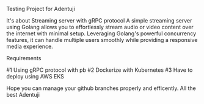 Testing Project for Adentuji

It's about Streaming server with gRPC protocol
A simple streaming server using Golang allows you to effortlessly stream audio or video content over the internet with minimal setup. Leveraging Golang's powerful concurrency features, it can handle multiple users smoothly while providing a responsive media experience.

Requirements

#1 Using gRPC protocol with pb
#2 Dockerize with Kubernetes
#3 Have to deploy using AWS EKS

Hope you can manage your github branches properly and efficently.
All the best Adentuji
